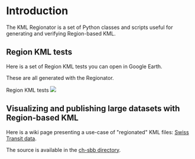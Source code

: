 # Introduction #

The KML Regionator is a set of Python classes and scripts useful for generating and verifying Region-based KML.


## Region KML tests ##

Here is a set of Region KML tests you can open in Google Earth.

These are all generated with the Regionator.

Region KML tests [![](http://www.google.com/earth/images/google_earth_link.gif)](http://regionator.googlecode.com/files/test-158.kmz)


## Visualizing and publishing large datasets with Region-based KML ##

Here is a wiki page presenting a use-case of "regionated" KML files: [Swiss Transit data](http://code.google.com/p/regionator/wiki/SwissTransit).

The source is available in the [ch-sbb directory](http://regionator.googlecode.com/svn/trunk/ch-sbb/).